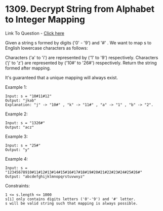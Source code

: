 # 1309. Decrypt String from Alphabet to Integer Mapping
Link To Question - [Click here](https://leetcode.com/problems/decrypt-string-from-alphabet-to-integer-mapping)

Given a string s formed by digits ('0' - '9') and '#' . We want to map s to English lowercase characters as follows:

Characters ('a' to 'i') are represented by ('1' to '9') respectively.
Characters ('j' to 'z') are represented by ('10#' to '26#') respectively. 
Return the string formed after mapping.

It's guaranteed that a unique mapping will always exist.

 

Example 1:
```
Input: s = "10#11#12"
Output: "jkab"
Explanation: "j" -> "10#" , "k" -> "11#" , "a" -> "1" , "b" -> "2".
```


Example 2:
```
Input: s = "1326#"
Output: "acz"
```

Example 3:
```
Input: s = "25#"
Output: "y"
```

Example 4:
```
Input: s = "12345678910#11#12#13#14#15#16#17#18#19#20#21#22#23#24#25#26#"
Output: "abcdefghijklmnopqrstuvwxyz"
```


Constraints:
```
1 <= s.length <= 1000
s[i] only contains digits letters ('0'-'9') and '#' letter.
s will be valid string such that mapping is always possible.
```
